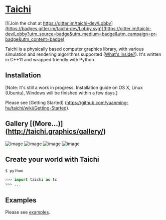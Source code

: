 # [Taichi](http://taichi.graphics)

[![Join the chat at https://gitter.im/taichi-dev/Lobby](https://badges.gitter.im/taichi-dev/Lobby.svg)](https://gitter.im/taichi-dev/Lobby?utm_source=badge&utm_medium=badge&utm_campaign=pr-badge&utm_content=badge)

Taichi is a physically based computer graphics library, with various simulation
and rendering algorithms supported ([What's inside?](http://taichi.graphics/#features)). It's written in C++11 and wrapped friendly
with Python.

## Installation
[Note: It's still a work in progress. Installation guide on OS X, Linux (Ubuntu), Windows will be finished within a few days.]

Please see [Getting Started] (https://github.com/yuanming-hu/taichi/wiki/Getting-Started).

## Gallery [(More...)] (http://taichi.graphics/gallery/)

![image](https://github.com/yuanming-hu/taichi_assets/raw/master/demos/snow.gif)
![image](https://github.com/yuanming-hu/taichi_assets/raw/master/demos/smoke_cropped.gif)
![image](https://github.com/yuanming-hu/taichi_assets/raw/master/demos/microfacet.gif)
![image](https://github.com/yuanming-hu/taichi_assets/raw/master/demos/paper-cut.png)

## Create your world with Taichi
```shell
$ python
```
```python
>>> import taichi as tc
>>> ...
```

## Examples
Please see [examples](https://github.com/yuanming-hu/taichi/tree/master/python/examples).
